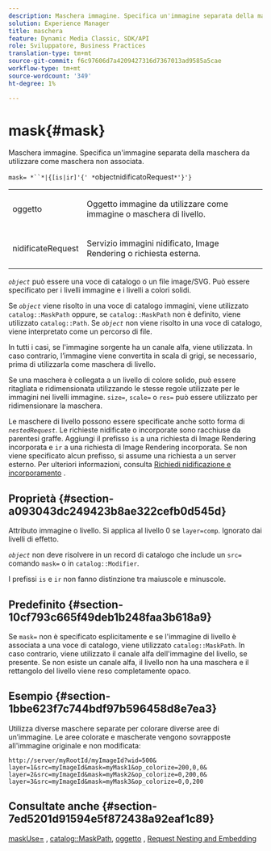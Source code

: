 ```yaml
---
description: Maschera immagine. Specifica un'immagine separata della maschera da utilizzare come maschera non associata.
solution: Experience Manager
title: maschera
feature: Dynamic Media Classic, SDK/API
role: Sviluppatore, Business Practices
translation-type: tm+mt
source-git-commit: f6c97606d7a4209427316d7367013ad9585a5cae
workflow-type: tm+mt
source-wordcount: '349'
ht-degree: 1%

---
```



# mask{#mask}

Maschera immagine. Specifica un&#39;immagine separata della maschera da utilizzare come maschera non associata.

`mask= *``*|{[is|ir]'{' *`objectnidificatoRequest`*'}'}`

<table id="simpletable_F5A8CD8D7E9B48DAB3C8184E8FE60D9B"> 
 <tr class="strow"> 
  <td class="stentry"> <p><span class="varname"> oggetto</span> </p></td> 
  <td class="stentry"> <p>Oggetto immagine da utilizzare come immagine o maschera di livello. </p></td> 
 </tr> 
 <tr class="strow"> 
  <td class="stentry"> <p><span class="varname"> nidificateRequest</span> </p></td> 
  <td class="stentry"> <p>Servizio immagini nidificato, Image Rendering o richiesta esterna. </p></td> 
 </tr> 
</table>

*`object`* può essere una voce di catalogo o un file image/SVG. Può essere specificato per i livelli immagine e i livelli a colori solidi.

Se *`object`* viene risolto in una voce di catalogo immagini, viene utilizzato `catalog::MaskPath` oppure, se `catalog::MaskPath` non è definito, viene utilizzato `catalog::Path`. Se *`object`* non viene risolto in una voce di catalogo, viene interpretato come un percorso di file.

In tutti i casi, se l&#39;immagine sorgente ha un canale alfa, viene utilizzata. In caso contrario, l’immagine viene convertita in scala di grigi, se necessario, prima di utilizzarla come maschera di livello.

Se una maschera è collegata a un livello di colore solido, può essere ritagliata e ridimensionata utilizzando le stesse regole utilizzate per le immagini nei livelli immagine. `size=`,  `scale=` o  `res=` può essere utilizzato per ridimensionare la maschera.

Le maschere di livello possono essere specificate anche sotto forma di *`nestedRequest`*. Le richieste nidificate o incorporate sono racchiuse da parentesi graffe. Aggiungi il prefisso `is` a una richiesta di Image Rendering incorporata e `ir` a una richiesta di Image Rendering incorporata. Se non viene specificato alcun prefisso, si assume una richiesta a un server esterno. Per ulteriori informazioni, consulta [Richiedi nidificazione e incorporamento](../../../../../is-api/http-ref/image-serving-api-ref/c-http-protocol-reference/c-syntax-and-features/r-request-nesting-and-embedding.md#reference-38ec66d4062046589e16c39bf1c6049b) .

## Proprietà {#section-a093043dc249423b8ae322cefb0d545d}

Attributo immagine o livello. Si applica al livello 0 se `layer=comp`. Ignorato dai livelli di effetto.

*`object`* non deve risolvere in un record di catalogo che include un  `src=` comando  `mask=` o in  `catalog::Modifier`.

I prefissi `is` e `ir` non fanno distinzione tra maiuscole e minuscole.

## Predefinito {#section-10cf793c665f49deb1b248faa3b618a9}

Se `mask=` non è specificato esplicitamente e se l&#39;immagine di livello è associata a una voce di catalogo, viene utilizzato `catalog::MaskPath`. In caso contrario, viene utilizzato il canale alfa dell&#39;immagine del livello, se presente. Se non esiste un canale alfa, il livello non ha una maschera e il rettangolo del livello viene reso completamente opaco.

## Esempio {#section-1bbe623f7c744bdf97b596458d8e7ea3}

Utilizza diverse maschere separate per colorare diverse aree di un’immagine. Le aree colorate e mascherate vengono sovrapposte all&#39;immagine originale e non modificata:

`http://server/myRootId/myImageId?wid=500& layer=1&src=myImageId&mask=myMask1&op_colorize=200,0,0& layer=2&src=myImageId&mask=myMask2&op_colorize=0,200,0& layer=3&src=myImageId&mask=myMask3&op_colorize=0,0,200`

## Consultate anche {#section-7ed5201d91594e5f872438a92eaf1c89}

[maskUse=](../../../../../is-api/http-ref/image-serving-api-ref/c-http-protocol-reference/c-command-reference/r-maskuse.md#reference-9bb1fb5eee4a4bd38f33dadc1a752464) ,  [catalog::MaskPath](/help/aem-is-ir-api/is-api/image-catalog/image-serving-api-ref/c-image-catalog-reference/c-image-svg-data-reference/c-image-data-reference/r-maskpath-cat.md),  [oggetto](../../../../../is-api/http-ref/image-serving-api-ref/c-http-protocol-reference/c-data-types/r-object.md#reference-2591bd24548d462782c68d138ef795a0) ,  [Request Nesting and Embedding](../../../../../is-api/http-ref/image-serving-api-ref/c-http-protocol-reference/c-syntax-and-features/r-request-nesting-and-embedding.md#reference-38ec66d4062046589e16c39bf1c6049b)
